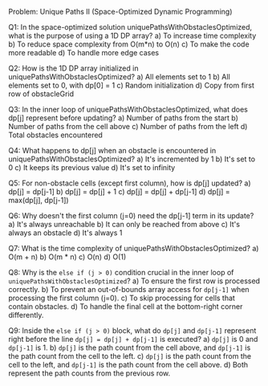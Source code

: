 Problem: Unique Paths II (Space-Optimized Dynamic Programming)

Q1: In the space-optimized solution uniquePathsWithObstaclesOptimized, what is the purpose of using a 1D DP array?
a) To increase time complexity
b) To reduce space complexity from O(m*n) to O(n)
c) To make the code more readable
d) To handle more edge cases

Q2: How is the 1D DP array initialized in uniquePathsWithObstaclesOptimized?
a) All elements set to 1
b) All elements set to 0, with dp[0] = 1
c) Random initialization
d) Copy from first row of obstacleGrid

Q3: In the inner loop of uniquePathsWithObstaclesOptimized, what does dp[j] represent before updating?
a) Number of paths from the start
b) Number of paths from the cell above
c) Number of paths from the left
d) Total obstacles encountered

Q4: What happens to dp[j] when an obstacle is encountered in uniquePathsWithObstaclesOptimized?
a) It's incremented by 1
b) It's set to 0
c) It keeps its previous value
d) It's set to infinity

Q5: For non-obstacle cells (except first column), how is dp[j] updated?
a) dp[j] = dp[j-1]
b) dp[j] = dp[j] + 1
c) dp[j] = dp[j] + dp[j-1]
d) dp[j] = max(dp[j], dp[j-1])

Q6: Why doesn't the first column (j=0) need the dp[j-1] term in its update?
a) It's always unreachable
b) It can only be reached from above
c) It's always an obstacle
d) It's always 1

Q7: What is the time complexity of uniquePathsWithObstaclesOptimized?
a) O(m + n)
b) O(m * n)
c) O(n)
d) O(1)

Q8: Why is the `else if (j > 0)` condition crucial in the inner loop of `uniquePathsWithObstaclesOptimized`?
a) To ensure the first row is processed correctly.
b) To prevent an out-of-bounds array access for `dp[j-1]` when processing the first column (j=0).
c) To skip processing for cells that contain obstacles.
d) To handle the final cell at the bottom-right corner differently.

Q9: Inside the `else if (j > 0)` block, what do `dp[j]` and `dp[j-1]` represent right before the line `dp[j] = dp[j] + dp[j-1]` is executed?
a) `dp[j]` is 0 and `dp[j-1]` is 1.
b) `dp[j]` is the path count from the cell above, and `dp[j-1]` is the path count from the cell to the left.
c) `dp[j]` is the path count from the cell to the left, and `dp[j-1]` is the path count from the cell above.
d) Both represent the path counts from the previous row.